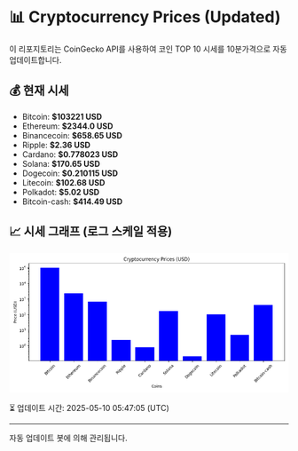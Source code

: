 
# 📊 Cryptocurrency Prices (Updated)

이 리포지토리는 CoinGecko API를 사용하여 코인 TOP 10 시세를 10분가격으로 자동 업데이트합니다.

## 💰 현재 시세
- Bitcoin: **$103221 USD**
- Ethereum: **$2344.0 USD**
- Binancecoin: **$658.65 USD**
- Ripple: **$2.36 USD**
- Cardano: **$0.778023 USD**
- Solana: **$170.65 USD**
- Dogecoin: **$0.210115 USD**
- Litecoin: **$102.68 USD**
- Polkadot: **$5.02 USD**
- Bitcoin-cash: **$414.49 USD**

## 📈 시세 그래프 (로그 스케일 적용)
![Crypto Prices](crypto_prices.png)

⏳ 업데이트 시간: 2025-05-10 05:47:05 (UTC)

---
자동 업데이트 봇에 의해 관리됩니다.
